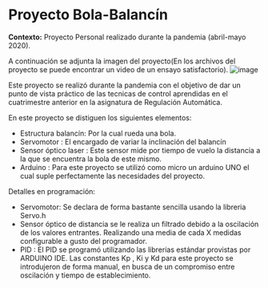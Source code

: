# Proyecto Bola-Balancín
**Contexto:** Proyecto Personal realizado durante la pandemia (abril-mayo 2020).

A continuación se adjunta la imagen del proyecto(En los archivos del proyecto se puede encontrar un video de un ensayo satisfactorio).
![image](https://user-images.githubusercontent.com/62206349/120928080-82d7f900-c6e3-11eb-868a-e04c22eb927b.png)


Este proyecto se realizó durante la pandemia con el objetivo de dar un punto de vista práctico de las tecnicas de control aprendidas en el cuatrimestre anterior
en la asignatura de Regulación Automática. 

En este proyecto se distiguen los siguientes elementos:
- Estructura balancín: Por la cual rueda una bola.
- Servomotor : El encargado de variar la inclinación del balancín
- Sensor óptico laser : Este sensor mide por tiempo de vuelo la distancia a la que se encuentra la bola de este mismo.
- Arduino : Para este proyecto se utilizó como micro un arduino UNO el cual suple perfectamente las necesidades del proyecto.

Detalles en programación:
- Servomotor: Se declara de forma bastante sencilla usando la libreria Servo.h
- Sensor óptico de distancia se le realiza un filtrado debido a la oscilación de los valores entrantes. Realizando una media de cada X medidas configurable a gusto del programador.
- PID : El PID se programó utilizando las librerias estándar provistas por ARDUINO IDE. Las constantes Kp , Ki y Kd para este proyecto se introdujeron de forma manual, en busca de un compromiso entre oscilación y tiempo de establecimiento.


